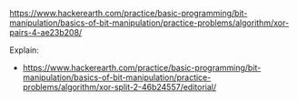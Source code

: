https://www.hackerearth.com/practice/basic-programming/bit-manipulation/basics-of-bit-manipulation/practice-problems/algorithm/xor-pairs-4-ae23b208/

Explain:

- https://www.hackerearth.com/practice/basic-programming/bit-manipulation/basics-of-bit-manipulation/practice-problems/algorithm/xor-split-2-46b24557/editorial/
